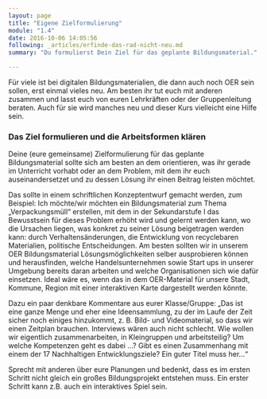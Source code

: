 ```yaml
---
layout: page
title: "Eigene Zielformulierung"
module: "1.4"
date: 2016-10-06 14:05:56
following: _articles/erfinde-das-rad-nicht-neu.md
summary: "Du formulierst Dein Ziel für das geplante Bildungsmaterial."

---
```


Für viele ist bei digitalen Bildungsmaterialien, die dann auch noch OER sein sollen, erst einmal vieles neu. Am besten  ihr tut  euch mit anderen zusammen und lasst euch von euren Lehrkräften oder der Gruppenleitung beraten. Auch für sie wird manches neu und dieser Kurs vielleicht eine Hilfe sein.

### Das Ziel formulieren und die Arbeitsformen klären

Deine (eure gemeinsame) Zielformulierung für das geplante Bildungsmaterial sollte sich am besten an dem orientieren, was ihr gerade im Unterricht vorhabt oder an dem Problem, mit dem ihr euch auseinandersetzet und zu dessen Lösung ihr einen Beitrag leisten möchtet.

Das sollte in einem schriftlichen Konzeptentwurf gemacht werden, zum Beispiel:
Ich möchte/wir möchten ein Bildungsmaterial zum Thema „Verpackungsmüll“ erstellen, mit dem in der Sekundarstufe I das Bewusstsein für dieses Problem erhöht wird und gelernt werden kann, wo die Ursachen liegen, was konkret zu seiner Lösung beigetragen werden kann: durch Verhaltensänderungen, die Entwicklung von recyclebaren Materialien, politische Entscheidungen.  Am besten sollten wir in unserem OER Bildungsmaterial Lösungsmöglichkeiten selber ausprobieren können und herausfinden, welche Handelsunternehmen sowie Start ups in unserer Umgebung bereits daran arbeiten und welche Organisationen sich wie dafür einsetzen. Ideal wäre es, wenn das in dem OER-Material für unsere Stadt, Kommune, Region mit einer interaktiven Karte dargestellt werden  könnte.

Dazu ein paar denkbare Kommentare aus eurer Klasse/Gruppe: „Das ist eine ganze Menge und eher eine Ideensammlung, zu der im Laufe der Zeit sicher noch einiges hinzukommt, z. B. Bild- und Videomaterial, so dass wir einen Zeitplan brauchen. Interviews wären auch nicht schlecht. Wie wollen wir eigentlich zusammenarbeiten, in Kleingruppen und arbeitsteilig? Um welche Kompetenzen geht es dabei ...? Gibt es einen Zusammenhang mit einem der 17 Nachhaltigen Entwicklungsziele? Ein guter Titel muss her...“

Sprecht mit anderen über eure Planungen und bedenkt, dass es im ersten Schritt nicht gleich ein großes Bildungsprojekt entstehen muss. Ein erster Schritt kann z.B. auch ein interaktives Spiel sein. 
